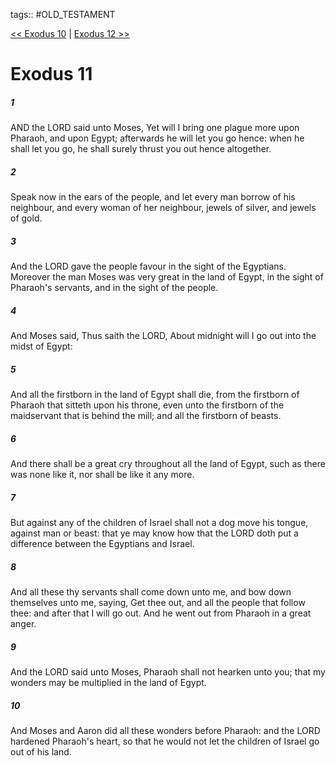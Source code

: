 tags:: #OLD_TESTAMENT

[<< Exodus 10](OLD_TESTAMENT/02_Exodus/Exodus_10.md) | [Exodus 12 >>](OLD_TESTAMENT/02_Exodus/Exodus_12.md)

# Exodus 11

##### 1

AND the LORD said unto Moses, Yet will I bring one plague more upon Pharaoh, and upon Egypt; afterwards he will let you go hence: when he shall let you go, he shall surely thrust you out hence altogether.

##### 2

Speak now in the ears of the people, and let every man borrow of his neighbour, and every woman of her neighbour, jewels of silver, and jewels of gold.

##### 3

And the LORD gave the people favour in the sight of the Egyptians. Moreover the man Moses was very great in the land of Egypt, in the sight of Pharaoh's servants, and in the sight of the people.

##### 4

And Moses said, Thus saith the LORD, About midnight will I go out into the midst of Egypt:

##### 5

And all the firstborn in the land of Egypt shall die, from the firstborn of Pharaoh that sitteth upon his throne, even unto the firstborn of the maidservant that is behind the mill; and all the firstborn of beasts.

##### 6

And there shall be a great cry throughout all the land of Egypt, such as there was none like it, nor shall be like it any more.

##### 7

But against any of the children of Israel shall not a dog move his tongue, against man or beast: that ye may know how that the LORD doth put a difference between the Egyptians and Israel.

##### 8

And all these thy servants shall come down unto me, and bow down themselves unto me, saying, Get thee out, and all the people that follow thee: and after that I will go out. And he went out from Pharaoh in a great anger.

##### 9

And the LORD said unto Moses, Pharaoh shall not hearken unto you; that my wonders may be multiplied in the land of Egypt.

##### 10

And Moses and Aaron did all these wonders before Pharaoh: and the LORD hardened Pharaoh's heart, so that he would not let the children of Israel go out of his land.
